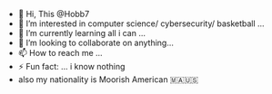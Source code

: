 - 👋 Hi, This @Hobb7
- 👀 I’m interested in computer science/ cybersecurity/ basketball ...
- 🌱 I’m currently learning all i can ...
- 💞️ I’m looking to collaborate on anything...
- 📫 How to reach me ...
- ⚡ Fun fact: ... i know nothing 
- also my nationality is Moorish American 🇲🇦🇺🇸

